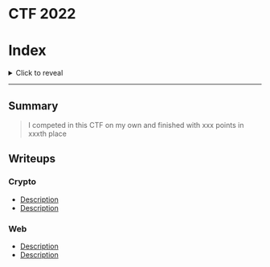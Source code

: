 <p align="center"><img src=" "></p>

# <name> CTF 2022

# Index

<details>
  <summary>Click to reveal</summary>
  
  + [Name](#lowercase-link-to-heading-name)
  + 
</details>

---

## Summary
> I competed in this CTF on my own and finished with xxx points in xxxth place

## Writeups

### Crypto
+ [Description](linkToWriteupPage)
+ [Description](linkToWriteupPage)

### Web
+ [Description](linkToWriteupPage)
+ [Description](linkToWriteupPage)

